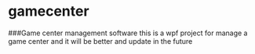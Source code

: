 # gamecenter
###Game center management software
this is a wpf project for manage a game center and it will be better and update in the future
